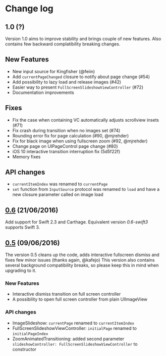 # Change log

## 1.0 (?)

Version 1.0 aims to improve stability and brings couple of new features. Also contains few backward complatibility breaking changes.

## New Features
- New input source for Kingfisher (@feiin)
- Add `currentPageChanged` closure to notify about page change (#54)
- Add possibility to lazy load and release images (#42)
- Easier way to present `FullScreenSlideshowViewController` (#72)
- Documentation improvements

## Fixes
- Fix the case when containing VC automatically adjusts scrollview insets (#71)
- Fix crash during transition when no images set (#74) 
- Rounding error fix for page calculation (#90, @mjrehder)
- Fix for black image when using fullscreen zoom (#92, @mjrehder)
- Change page on UIPageControl page change (#80)
- iOS 10 interactive transition interruption fix (5d5f22f)
- Memory fixes

## API changes
- `currentItemIndex` was renamed to `currentPage`
- `set` function from `InputSource` protocol was renamed to `load` and have a new closure parameter called on image load


## [0.6](https://github.com/zvonicek/ImageSlideshow/releases/tag/0.6.0) (21/06/2016)

Add support for Swift 2.3 and Carthage. Equivalent version *0.6-swift3* supports Swift 3.

## [0.5](https://github.com/zvonicek/ImageSlideshow/releases/tag/0.5.0) (09/06/2016)

The version 0.5 cleans up the code, adds interactive fullscreen dismiss and fixes few minor issues (thanks again, @kafejo) 
This version also contains several background compatibility breaks, so please keep this in mind when upgrading to it.

### New Features
- Interactive dismiss transition on full screen controller
- A possibility to open full screen controller from plain UIImageView

### API changes
- ImageSlideshow: `currentPage` renamed to `currentItemIndex`
- FullScreenSlideshowViewController: `initialPage` renamed to `initialPageIndex`
- ZoomAnimatedTransitioning: added second parameter `slideshowController: FullScreenSlideshowViewController` to constructor
